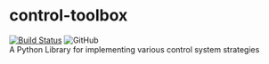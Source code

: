 # control-toolbox
[![Build Status](https://travis-ci.com/rushad7/control-toolbox.svg?branch=master)](https://travis-ci.com/rushad7/control-toolbox)
![GitHub](https://img.shields.io/github/license/rushad7/control-toolbox)  
A Python Library for implementing various control system strategies
